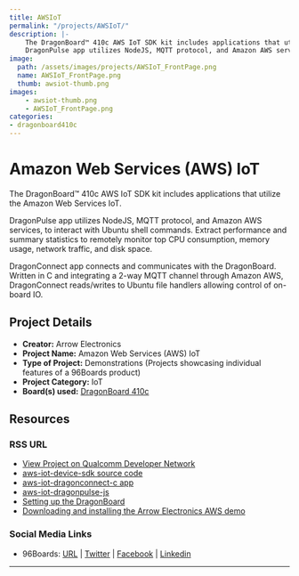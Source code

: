 ```yaml
---
title: AWSIoT
permalink: "/projects/AWSIoT/"
description: |-
    The DragonBoard™ 410c AWS IoT SDK kit includes applications that utilize the Amazon Web Services IoT.
    DragonPulse app utilizes NodeJS, MQTT protocol, and Amazon AWS services, to interact with Ubuntu shell commands.  Extract performance and summary statistics to remotely monitor top CPU consumption, memory usage, network traffic, and disk space.
image:
  path: /assets/images/projects/AWSIoT_FrontPage.png
  name: AWSIoT_FrontPage.png
  thumb: awsiot-thumb.png
images:
    - awsiot-thumb.png
    - AWSIoT_FrontPage.png
categories:
- dragonboard410c
---
```

# Amazon Web Services (AWS) IoT

The DragonBoard™ 410c AWS IoT SDK kit includes applications that utilize the Amazon Web Services IoT.

DragonPulse app utilizes NodeJS, MQTT protocol, and Amazon AWS services, to interact with Ubuntu shell commands.  Extract performance and summary statistics to remotely monitor top CPU consumption, memory usage, network traffic, and disk space.

DragonConnect app connects and communicates with the DragonBoard. Written in C and integrating a 2-way MQTT channel through Amazon AWS, DragonConnect reads/writes to Ubuntu file handlers allowing control of on-board IO.

## Project Details

- **Creator:** Arrow Electronics
- **Project Name:** Amazon Web Services (AWS) IoT
- **Type of Project:** Demonstrations (Projects showcasing individual features of a 96Boards product)
- **Project Category:** IoT
- **Board(s) used:** [DragonBoard 410c](https://www.96boards.org/product/dragonboard410c/)

## Resources

### RSS URL

- [View Project on Qualcomm Developer Network](https://developer.qualcomm.com/project/amazon-web-services-aws-iot)
- [aws-iot-device-sdk source code](https://github.com/ArrowElectronics/aws-iot-device-sdk)
- [aws-iot-dragonconnect-c app](https://github.com/ArrowElectronics/aws-iot-dragonconnect-c)
- [aws-iot-dragonpulse-js](https://github.com/ArrowElectronics/aws-iot-dragonpulse-js/)
- [Setting up the DragonBoard](https://github.com/ArrowElectronics/aws-iot-device-sdk/blob/master/DragonBoard.md)
- [Downloading and installing the Arrow Electronics AWS demo](https://github.com/ArrowElectronics/aws-iot-device-sdk)

### Social Media Links

- 96Boards: [URL](https://www.96boards.org/) &#124; [Twitter](https://twitter.com/96boards) &#124; [Facebook](https://www.facebook.com/96Boards) &#124; [Linkedin](https://www.linkedin.com/company/{{site.linkedin_username}}/)

***
